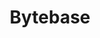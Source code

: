 ---
codehost: https://github.com/https://github.com/bytebase/bytebase
linkedin: https://linkedin.com/company/bytebase
logohandle: bytebase
sort: bytebase
title: Bytebase
twitter: https://x.com/Bytebase
website: https://www.bytebase.com/
youtube: https://youtube.com/channel/UCIlxsMmakGxeaAwpu1Z6jJg
---